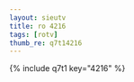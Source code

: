 ```yaml
--- 
layout: sieutv
title: ro 4216
tags: [rotv]
thumb_re: q7t14216
---
```

{% include q7t1 key="4216" %} 
